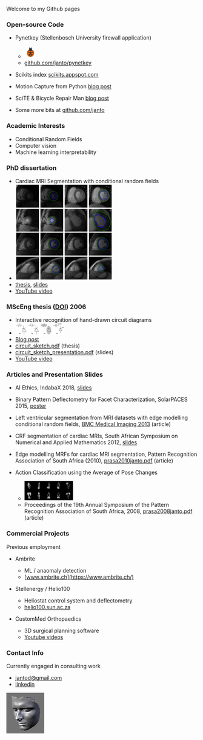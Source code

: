 Welcome to my Github pages

### Open-source Code

* Pynetkey (Stellenbosch University firewall application)
  * <img src="files/pynetkey-main.png" width=32 />
  * [github.com/janto/pynetkey](https://github.com/janto/pynetkey)

* Scikits index [scikits.appspot.com](http://scikits.appspot.com/)

* Motion Capture from Python [blog post](http://janto.blogspot.com/2006/01/motion-capture-in-python.html)

* SciTE & Bicycle Repair Man [blog post](http://janto.blogspot.com/2006/02/scite-bicycle-repair-man.html)

* Some more bits at [github.com/janto](https://github.com/janto)

### Academic Interests
  
* Conditional Random Fields
* Computer vision
* Machine learning interpretability

### PhD dissertation
  * Cardiac MRI Segmentation with conditional random fields
  * <img src="files/montage.png" width=256 />
  * [thesis](files/dreijer_cardiac_2013.pdf), [slides](files/dreijer_presentation_2013.pdf)
  * [YouTube video](http://youtu.be/lGMUpP6EEzI)


### MScEng thesis ([DOI](http://hdl.handle.net/10019.1/2477)) 2006
  * Interactive recognition of hand-drawn circuit diagrams
  * ![](files/circuit_sketch.png)
  * [Blog post](http://janto.blogspot.com/2006/12/interactive-recognition-of-hand-drawn.html)
  * [circuit\_sketch.pdf](files/circuit_sketch.pdf) (thesis)
  * [circuit\_sketch\_presentation.pdf](files/circuit_sketch_presentation.pdf) (slides)
  * [YouTube video](http://youtu.be/6kh2DWtAHBQ)


### Articles and Presentation Slides
  * AI Ethics, IndabaX 2018, [slides](files/IndabaX_2018_janto_slides.pdf)
  * Binary Pattern Deflectometry for Facet Characterization, SolarPACES 2015, [poster](files/2015-10-12_Poster_SP_2015.pdf)
  * Left ventricular segmentation from MRI datasets with edge modelling conditional random fields, [BMC Medical Imaging 2013](http://www.biomedcentral.com/1471-2342/13/24/) (article)
  * CRF segmentation of cardiac MRIs, South African Symposium on Numerical and Applied Mathematics 2012, [slides](files/sanum2012janto.pdf)
  * Edge modelling MRFs for cardiac MRI segmentation, Pattern Recognition Association of South Africa (2010), [prasa2010janto.pdf](files/prasa2010janto.pdf) (article)

* Action Classification using the Average of Pose Changes
  * ![](files/average_pose_change.png)
  * Proceedings of the 19th Annual Symposium of the Pattern Recognition Association of South Africa, 2008, [prasa2008janto.pdf](files/prasa2008janto.pdf) (article)

### Commercial Projects

Previous employment

* Ambrite
  * ML / anaomaly detection
  * [www.ambrite.ch](https://www.ambrite.ch/)

* Stellenergy / Helio100
  * Heliostat control system and deflectometry
  * [helio100.sun.ac.za](https://helio100.sun.ac.za/)

* CustomMed Orthopaedics
  * 3D surgical planning software
  * [Youtube videos](https://youtube.com/playlist?list=PLqRhh0VwYC3wMBg8r77JY66o5ObuTgwO-)

### Contact Info

Currently engaged in consulting work

* [jantod@gmail.com](mailto:jantod@gmail.com)
* [linkedin](http://www.linkedin.com/in/janto)

![face scan](files/janto_face_small.png)
